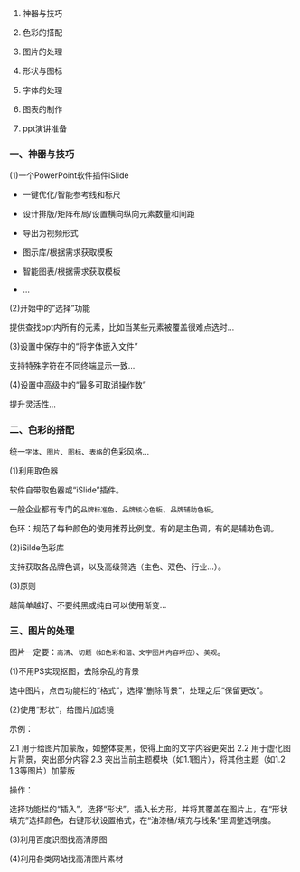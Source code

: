 1. 神器与技巧

2. 色彩的搭配

3. 图片的处理

4. 形状与图标

5. 字体的处理

6. 图表的制作

7. ppt演讲准备


### 一、神器与技巧

(1)一个PowerPoint软件插件iSlide

- 一键优化/智能参考线和标尺

- 设计排版/矩阵布局/设置横向纵向元素数量和间距

- 导出为视频形式

- 图示库/根据需求获取模板

- 智能图表/根据需求获取模板

- ...


(2)开始中的“选择”功能

提供查找ppt内所有的元素，比如当某些元素被覆盖很难点选时...


(3)设置中保存中的“将字体嵌入文件”

支持特殊字符在不同终端显示一致...


(4)设置中高级中的“最多可取消操作数”

提升灵活性...


### 二、色彩的搭配

统一`字体`、`图片`、`图标`、`表格`的色彩风格...


(1)利用取色器

软件自带取色器或“iSlide”插件。

一般企业都有专门的`品牌标准色`、`品牌核心色板`、`品牌辅助色板`。

色环：规范了每种颜色的使用推荐比例度。有的是主色调，有的是辅助色调。


(2)iSilde色彩库

支持获取各品牌色调，以及高级筛选（主色、双色、行业...）。


(3)原则

越简单越好、不要纯黑或纯白可以使用渐变...


### 三、图片的处理

图片一定要：`高清`、`切题（如色彩和谐、文字图片内容呼应）`、`美观`。


(1)不用PS实现抠图，去除杂乱的背景

选中图片，点击功能栏的“格式”，选择“删除背景”，处理之后“保留更改”。


(2)使用“形状”，给图片加滤镜

示例：

2.1 用于给图片加蒙版，如整体变黑，使得上面的文字内容更突出
2.2 用于虚化图片背景，突出部分内容
2.3 突出当前主题模块（如1.1图片），将其他主题（如1.2 1.3等图片）加蒙版

操作：

选择功能栏的“插入”，选择“形状”，插入长方形，并将其覆盖在图片上，在“形状填充”选择颜色，右键形状设置格式，在“油漆桶/填充与线条”里调整透明度。


(3)利用百度识图找高清原图


(4)利用各类网站找高清图片素材

